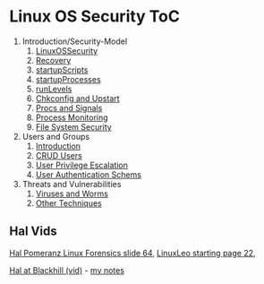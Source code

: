 # Linux OS Security ToC

1. Introduction/Security-Model
   1. [LinuxOSSecurity](LinuxOSSecurity.md)
   2. [Recovery](Recovery.md)
   3. [startupScripts](startupScripts.md)
   4. [startupProcesses](startupProcesses.md)
   5. [runLevels](runLevels.md)
   6. [Chkconfig and Upstart](serviceTools.md)
   7. [Procs and Signals](PandS.md)
   8. [Process Monitoring](procMon.md)
   9. [File System Security](fsSec.md)
2. Users and Groups
   1. [Introduction](uandg.md)
   2. [CRUD Users](crudusers.md)
   3. [User Privilege Escalation](uprivesc.md)
   4. [User Authentication Schems](uAuth.md)
3. Threats and Vulnerabilities
   1. [Viruses and Worms](vandw)
   2. [Other Techniques](misc_vandw)



## Hal Vids

 [Hal Pomeranz Linux Forensics slide 64](https://archive.org/details/HalLinuxForensics/page/n1/mode/2up), [LinuxLeo starting page 22](https://linuxleo.com/Docs/LinuxLeo_4.93.pdf), 

[Hal at Blackhill (vid)](https://www.blackhillsinfosec.com/webcast-linux-forensics-magical-mystery-tour-with-hal-pomeranz/) - [my notes](Hal_MagicalMysteryTour.md)


